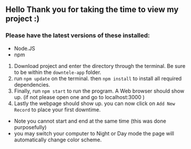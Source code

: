 Hello Thank you for taking the time to view my project :)
---
### Please have the latest versions of these installed:
- Node.JS
- npm

1. Download project and enter the directory through the terminal. Be sure to be within the `downtele-app` folder.
2. run `npm update` on the terminal. then `npm install` to install all required dependencies.
3. Finally, run `npm start` to run the program. A Web browser should show up. (if not please open one and go to localhost:3000 )
4. Lastly the webpage should show up. you can now click on `Add New Record` to place your first downtime.
- Note you cannot start and end at the same time (this was done purposefully)
- you may switch your computer to Night or Day mode the page will automatically change color scheme.